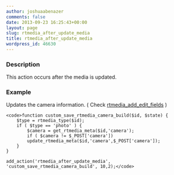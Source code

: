 ```yaml
---
author: joshuaabenazer
comments: false
date: 2013-09-23 16:25:43+00:00
layout: page
slug: rtmedia_after_update_media
title: rtmedia_after_update_media
wordpress_id: 46630
---
```


### Description


This action occurs after the media is updated.



### Example


Updates the camera information. ( Check [rtmedia_add_edit_fields](https://rtcamp.com/rtmedia/docs/developer/rtmedia-hooks/rtmedia_add_edit_fields/) )


    
    <code>function custom_save_rtmedia_camera_build($id, $state) {
        $type = rtmedia_type($id);
        if ( $type == 'photo' ) {
            $camera = get_rtmedia_meta($id,'camera');
            if ( $camera != $_POST['camera'])
            update_rtmedia_meta($id,'camera',$_POST['camera']);
        }
    }
    
    add_action('rtmedia_after_update_media', 'custom_save_rtmedia_camera_build', 10,2);</code>
